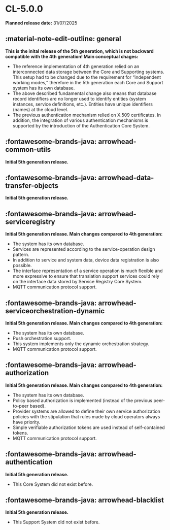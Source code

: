 # CL-5.0.0

**Planned release date:** 31/07/2025

## :material-note-edit-outline: general

**This is the inital release of the 5th generation, which is not backward compatible with the 4th generation! Main conceptual chages:**

- The reference implementation of 4th generation relied on an interconnected data storage between the Core and Supporting systems. This setup had to be changed due to the requirement for “independent working modes,” therefore in the 5th generation each Core and Support system has its own database.
- The above described fundamental change also means that database record identifiers are no longer used to identify entities (system instances, service definitions, etc.). Entities have unique identifiers (names) at the cloud level.
- The previous authentication mechanism relied on X.509 certificates. In addition, the integration of various authentication mechanisms is supported by the introduction of the Authentication Core System. 

## :fontawesome-brands-java: arrowhead-common-utils

**Initial 5th generation release.**

## :fontawesome-brands-java: arrowhead-data-transfer-objects

**Initial 5th generation release.**

## :fontawesome-brands-java: arrowhead-serviceregistry

**Initial 5th generation release. Main changes compared to 4th generation:**

- The system has its own database.
- Services are represented according to the service-operation design pattern.
- In addition to service and system data, device data registration is also possible.
- The interface representation of a service operation is much flexible and more expressive to ensure that translation support services could rely on the interface data stored by Service Registry Core System.
- MQTT communication protocol support.

## :fontawesome-brands-java: arrowhead-serviceorchestration-dynamic

**Initial 5th generation release. Main changes compared to 4th generation:**

- The system has its own database.
- Push orchestration support.
- This system implements only the dynamic orchestration strategy.
- MQTT communication protocol support.

## :fontawesome-brands-java: arrowhead-authorization

**Initial 5th generation release. Main changes compared to 4th generation:**

- The system has its own database.
- Policy based authorization is implemented (instead of the previous peer-to-peer based).
- Provider systems are allowed to define their own service authorization policies with the stipulation that rules made by cloud operators always have priority.
- Simple verifiable authorization tokens are used instead of self-contained tokens.
- MQTT communication protocol support.

## :fontawesome-brands-java: arrowhead-authentication

**Initial 5th generation release.**

- This Core System did not exist before.

## :fontawesome-brands-java: arrowhead-blacklist

**Initial 5th generation release.**

- This Support System did not exist before.